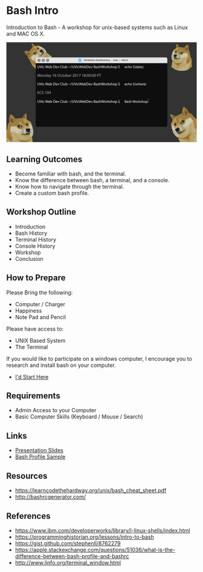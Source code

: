# Bash Intro
Introduction to Bash - A workshop for unix-based systems such as Linux and MAC OS X.

![FB Image Post](./images/WebDevBashWorkshop.png)

## Learning Outcomes

* Become familiar with bash, and the terminal. 
* Know the difference between bash, a terminal, and a console.
* Know how to navigate through the terminal.
* Create a custom bash profile.

## Workshop Outline

* Introduction
* Bash History
* Terminal History
* Console History
* Workshop
* Conclusion

## How to Prepare

Please Bring the following:

* Computer / Charger
* Happiness
* Note Pad and Pencil

Please have access to:

* UNIX Based System
* The Terminal

If you would like to participate on a windows computer, I encourage you to research and install bash on your computer.

* [I'd Start Here](https://git-for-windows.github.io/)

## Requirements

* Admin Access to your Computer
* Basic Computer Skills (Keyboard / Mouse / Search)

## Links

* [Presentation Slides](./presentation/BashWorkshop.pdf)
* [Bash Profile Sample](https://gist.github.com/FlyteWizard/03cec23c3291dfb2de26456f18f70d37)

## Resources

* https://learncodethehardway.org/unix/bash_cheat_sheet.pdf
* http://bashrcgenerator.com/

## References

* https://www.ibm.com/developerworks/library/l-linux-shells/index.html
* https://programminghistorian.org/lessons/intro-to-bash
* https://gist.github.com/stephenll/8762279
* https://apple.stackexchange.com/questions/51036/what-is-the-difference-between-bash-profile-and-bashrc
* http://www.linfo.org/terminal_window.html
